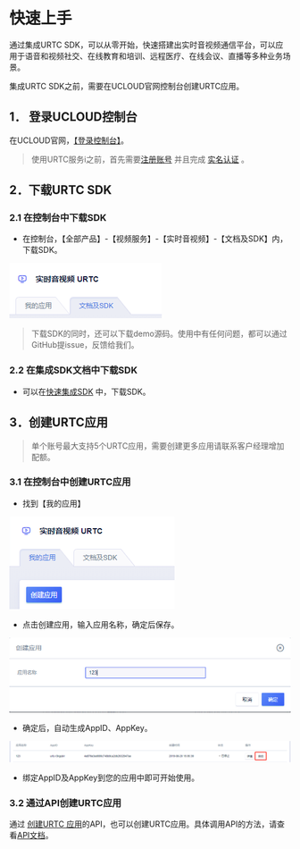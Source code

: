 # 快速上手

通过集成URTC SDK，可以从零开始，快速搭建出实时音视频通信平台，可以应用于语音和视频社交、在线教育和培训、远程医疗、在线会议、直播等多种业务场景。 

集成URTC SDK之前，需要在UCLOUD官网控制台创建URTC应用。

## 1． 登录UCLOUD控制台

在UCLOUD官网，[【登录控制台】](https://passport.ucloud.cn/?service=https://console.ucloud.cn/#login)。  

> 使用URTC服务i之前，首先需要[注册账号](https://passport.ucloud.cn/#register) 并且完成 [实名认证](https://docs.ucloud.cn/account/identity_verification/overview) 。  

## 2．下载URTC SDK  

### 2.1  在控制台中下载SDK

 - 在控制台，【全部产品】-【视频服务】-【实时音视频】-【文档及SDK】内，下载SDK。  

![](/images/download_SDK.png) 
  
>下载SDK的同时，还可以下载demo源码。使用中有任何问题，都可以通过GitHub提issue，反馈给我们。

### 2.2 在集成SDK文档中下载SDK

 - 可以在[快速集成SDK](/video/urtc/sdk/VideoStart) 中，下载SDK。


## 3．创建URTC应用

> 单个账号最大支持5个URTC应用，需要创建更多应用请联系客户经理增加配额。

### 3.1  在控制台中创建URTC应用

 - 找到【我的应用】  

![](/images/creat_app.png) 

 - 点击创建应用，输入应用名称，确定后保存。  
 
![](/images/creat_app_2.png) 

 - 确定后，自动生成AppID、AppKey。  
 
![](/images/app_go.png) 

 - 绑定AppID及AppKey到您的应用中即可开始使用。
 
### 3.2  通过API创建URTC应用

通过 [创建URTC 应用](https://docs.ucloud.cn/api/urtc-api/create_urtc_app)的API，也可以创建URTC应用。具体调用API的方法，请查看[API文档](https://docs.ucloud.cn/api/summary/overview)。
